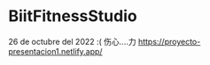 # BiitFitnessStudio
26 de octubre del 2022  :( 伤心....力
https://proyecto-presentacion1.netlify.app/ 
